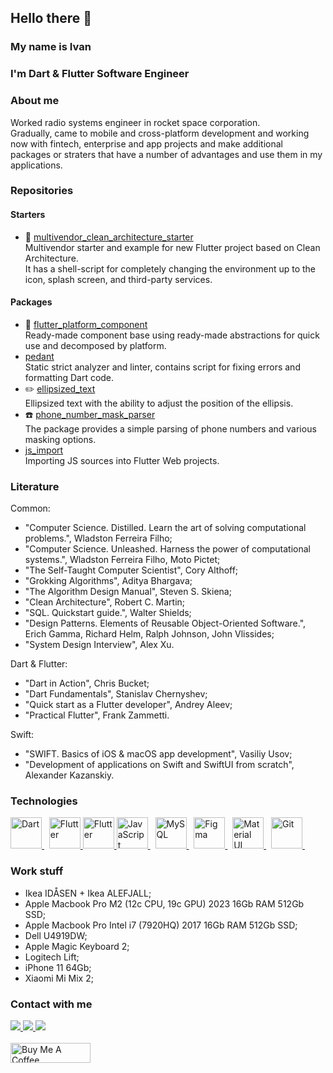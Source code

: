 ## Hello there 👋
### My name is Ivan
### I'm Dart & Flutter Software Engineer

### About me
Worked radio systems engineer in rocket space corporation.\
Gradually, came to mobile and cross-platform development and working now with fintech, enterprise and app projects and make additional packages or straters that have a number of advantages and use them in my applications.

### Repositories
#### Starters
- 👾 [multivendor_clean_architecture_starter](https://github.com/ivangalkindeveloper/multivendor_clean_architecture_starter)\
Multivendor starter and example for new Flutter project based on Clean Architecture.\
It has a shell-script for completely changing the environment up to the icon, splash screen, and third-party services.
#### Packages
- 📱 [flutter_platform_component](https://pub.dev/packages/flutter_platform_component)\
Ready-made component base using ready-made abstractions for quick use and decomposed by platform.
- [pedant](https://github.com/ivangalkindeveloper/pedant)\
Static strict analyzer and linter, contains script for fixing errors and formatting Dart code.
- ✏️ [ellipsized_text](https://pub.dev/packages/ellipsized_text)\
Ellipsized text with the ability to adjust the position of the ellipsis.
- ☎️ [phone_number_mask_parser](https://pub.dev/packages/phone_number_mask_parser)\
The package provides a simple parsing of phone numbers and various masking options.
- [js_import](https://pub.dev/packages/js_import)\
Importing JS sources into Flutter Web projects.

### Literature
Common:
- "Computer Science. Distilled. Learn the art of solving computational problems.", Wladston Ferreira Filho;
- "Computer Science. Unleashed. Harness the power of computational systems.", Wladston Ferreira Filho, Moto Pictet;
- "The Self-Taught Computer Scientist", Cory Althoff;
- "Grokking Algorithms", Aditya Bhargava;
- "The Algorithm Design Manual", Steven S. Skiena;
- "Clean Architecture", Robert C. Martin;
- "SQL. Quickstart guide.", Walter Shields;
- "Design Patterns. Elements of Reusable Object-Oriented Software.", Erich Gamma, Richard Helm, Ralph Johnson, John Vlissides;
- "System Design Interview", Alex Xu.

Dart & Flutter:
- "Dart in Action", Chris Bucket;
- "Dart Fundamentals", Stanislav Chernyshev;
- "Quick start as a Flutter developer", Andrey Aleev;
- "Practical Flutter", Frank Zammetti.

Swift:
- "SWIFT. Basics of iOS & macOS app development", Vasiliy Usov;
- "Development of applications on Swift and SwiftUI from scratch", Alexander Kazanskiy.

### Technologies
<div class="image-row">
  <a href="https://dart.dev/">
    <img src="https://profilinator.rishav.dev/skills-assets/dartlang-icon.svg" alt="Dart" height="50" />
  </a>&nbsp;
  <a href="https://flutter.dev/">
    <img src="https://profilinator.rishav.dev/skills-assets/flutterio-icon.svg" alt="Flutter" height="50" />
  </a>
  <a href="https://developer.apple.com/swift/">
    <img src="https://profilinator.rishav.dev/skills-assets/swift-original-wordmark.svg" alt="Flutter" height="50" />
  </a>
  <a href="https://www.javascript.com/">
    <img src="https://profilinator.rishav.dev/skills-assets/javascript-original.svg" alt="JavaScript" height="50" />
  </a>&nbsp;
  <a href="https://www.mysql.com/">
    <img src="https://profilinator.rishav.dev/skills-assets/mysql-original-wordmark.svg" alt="MySQL" height="50" />
  </a>&nbsp;
  <a href="https://www.figma.com/">
    <img src="https://profilinator.rishav.dev/skills-assets/figma-icon.svg" alt="Figma" height="50" />
  </a>&nbsp;
  <a href="https://mui.com/">
    <img src="https://profilinator.rishav.dev/skills-assets/mui.png" alt="Material UI" height="50" />
  </a>&nbsp;
  <a href="https://github.com/">
    <img src="https://profilinator.rishav.dev/skills-assets/git-scm-icon.svg" alt="Git" height="50" />
  </a>&nbsp;
</div>

### Work stuff
- Ikea IDÅSEN + Ikea ALEFJALL;
- Apple Macbook Pro M2 (12c CPU, 19c GPU) 2023 16Gb RAM 512Gb SSD;
- Apple Macbook Pro Intel i7 (7920HQ) 2017 16Gb RAM 512Gb SSD;
- Dell U4919DW;
- Apple Magic Keyboard 2;
- Logitech Lift;
- iPhone 11 64Gb;
- Xiaomi Mi Mix 2;

### Contact with me
<div class="image-row">
  <a href="mailto:ivangalkindeveloper@gmail.com">
    <img src="https://img.shields.io/badge/e‑mail-D14836.svg?style=for-the-badge&logo=GMail&logoColor=white" />
  </a>
  <a href="https://t.me/ivangalkindeveloper">
    <img src="https://img.shields.io/badge/Telegram-blue.svg?&style=for-the-badge&logo=telegram&logoColor=white" />
  </a>
  <a href="https://instagram.com/ivangalkinguitar">
    <img src="https://img.shields.io/badge/Instagram-E4405F.svg?&style=for-the-badge&logo=instagram&logoColor=white" />
  </a>
</div>
<br>
<div>
  <a href="https://www.buymeacoffee.com/ivangalkin" target="_blank">
    <img src="https://cdn.buymeacoffee.com/buttons/v2/default-yellow.png" alt="Buy Me A Coffee" height="32px" width= "128px">
  </a>
</div>
